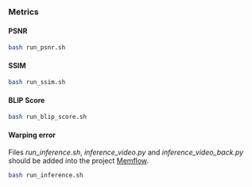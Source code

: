 ### Metrics
#### PSNR

```bash
bash run_psnr.sh
```

#### SSIM

```bash
bash run_ssim.sh
```

#### BLIP Score

```bash
bash run_blip_score.sh
```

#### Warping error

Files *run_inference.sh*, *inference_video.py* and *inference_video_back.py* should be added into the project [Memflow](https://github.com/DQiaole/MemFlow).

```bash
bash run_inference.sh
```